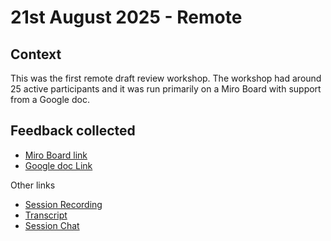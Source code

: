 # 21st August 2025 - Remote

## Context

This was the first remote draft review workshop. The workshop had around 25 active participants and it was run primarily on a Miro Board with support from a Google doc.

## Feedback collected

* [Miro Board link ](https://miro.com/app/board/uXjVJRtSN8U=/?share_link_id=351563764089)
* [Google doc Link](https://docs.google.com/document/d/1pVzQN-S5AliHtY6NLG4hk3P7NVtyNv3KfWe_ophrjF8/edit?tab=t.0#heading=h.45th4leoyxzx)

Other links

* [Session Recording](https://drive.google.com/file/d/1ePAmjAiXMdxrjQxPGGTPmMmsr_nWDGmZ/view)
* [Transcript](https://docs.google.com/document/d/1vtcvTb4Dm9bIj2RROYAxaphRRY-qCGC4Di9WbNylo3A/edit?usp=sharing)
* [Session Chat](https://drive.google.com/file/d/1R4jpzuIKQVViQG7YqcEkdPpKOTNwdHTG/view)
